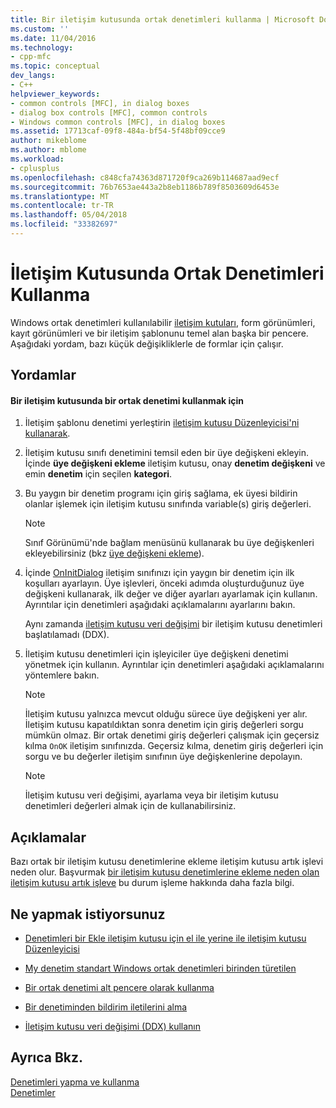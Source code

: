 ```yaml
---
title: Bir iletişim kutusunda ortak denetimleri kullanma | Microsoft Docs
ms.custom: ''
ms.date: 11/04/2016
ms.technology:
- cpp-mfc
ms.topic: conceptual
dev_langs:
- C++
helpviewer_keywords:
- common controls [MFC], in dialog boxes
- dialog box controls [MFC], common controls
- Windows common controls [MFC], in dialog boxes
ms.assetid: 17713caf-09f8-484a-bf54-5f48bf09cce9
author: mikeblome
ms.author: mblome
ms.workload:
- cplusplus
ms.openlocfilehash: c848cfa74363d871720f9ca269b114687aad9ecf
ms.sourcegitcommit: 76b7653ae443a2b8eb1186b789f8503609d6453e
ms.translationtype: MT
ms.contentlocale: tr-TR
ms.lasthandoff: 05/04/2018
ms.locfileid: "33382697"
---
```

# <a name="using-common-controls-in-a-dialog-box"></a>İletişim Kutusunda Ortak Denetimleri Kullanma
Windows ortak denetimleri kullanılabilir [iletişim kutuları](../mfc/dialog-boxes.md), form görünümleri, kayıt görünümleri ve bir iletişim şablonunu temel alan başka bir pencere. Aşağıdaki yordam, bazı küçük değişikliklerle de formlar için çalışır.  
  
## <a name="procedures"></a>Yordamlar  
  
#### <a name="to-use-a-common-control-in-a-dialog-box"></a>Bir iletişim kutusunda bir ortak denetimi kullanmak için  
  
1.  İletişim şablonu denetimi yerleştirin [iletişim kutusu Düzenleyicisi'ni kullanarak](../mfc/using-the-dialog-editor-to-add-controls.md).  
  
2.  İletişim kutusu sınıfı denetimini temsil eden bir üye değişkeni ekleyin. İçinde **üye değişkeni ekleme** iletişim kutusu, onay **denetim değişkeni** ve emin **denetim** için seçilen **kategori**.  
  
3.  Bu yaygın bir denetim programı için giriş sağlama, ek üyesi bildirin olanlar işlemek için iletişim kutusu sınıfında variable(s) giriş değerleri.  
  
    > [!NOTE]
    >  Sınıf Görünümü'nde bağlam menüsünü kullanarak bu üye değişkenleri ekleyebilirsiniz (bkz [üye değişkeni ekleme](../ide/adding-a-member-variable-visual-cpp.md)).  
  
4.  İçinde [OnInitDialog](../mfc/reference/cdialog-class.md#oninitdialog) iletişim sınıfınızı için yaygın bir denetim için ilk koşulları ayarlayın. Üye işlevleri, önceki adımda oluşturduğunuz üye değişkeni kullanarak, ilk değer ve diğer ayarları ayarlamak için kullanın. Ayrıntılar için denetimleri aşağıdaki açıklamalarını ayarlarını bakın.  
  
     Aynı zamanda [iletişim kutusu veri değişimi](../mfc/dialog-data-exchange-and-validation.md) bir iletişim kutusu denetimleri başlatılamadı (DDX).  
  
5.  İletişim kutusu denetimleri için işleyiciler üye değişkeni denetimi yönetmek için kullanın. Ayrıntılar için denetimleri aşağıdaki açıklamalarını yöntemlere bakın.  
  
    > [!NOTE]
    >  İletişim kutusu yalnızca mevcut olduğu sürece üye değişkeni yer alır. İletişim kutusu kapatıldıktan sonra denetim için giriş değerleri sorgu mümkün olmaz. Bir ortak denetimi giriş değerleri çalışmak için geçersiz kılma `OnOK` iletişim sınıfınızda. Geçersiz kılma, denetim giriş değerleri için sorgu ve bu değerler iletişim sınıfının üye değişkenlerine depolayın.  
  
    > [!NOTE]
    >  İletişim kutusu veri değişimi, ayarlama veya bir iletişim kutusu denetimleri değerleri almak için de kullanabilirsiniz.  
  
## <a name="remarks"></a>Açıklamalar  
 Bazı ortak bir iletişim kutusu denetimlerine ekleme iletişim kutusu artık işlevi neden olur. Başvurmak [bir iletişim kutusu denetimlerine ekleme neden olan iletişim kutusu artık işleve](../windows/adding-controls-to-a-dialog-causes-the-dialog-to-no-longer-function.md) bu durum işleme hakkında daha fazla bilgi.  
  
## <a name="what-do-you-want-to-do"></a>Ne yapmak istiyorsunuz  
  
-   [Denetimleri bir Ekle iletişim kutusu için el ile yerine ile iletişim kutusu Düzenleyicisi](../mfc/adding-controls-by-hand.md)  
  
-   [My denetim standart Windows ortak denetimleri birinden türetilen](../mfc/deriving-controls-from-a-standard-control.md)  
  
-   [Bir ortak denetimi alt pencere olarak kullanma](../mfc/using-a-common-control-as-a-child-window.md)  
  
-   [Bir denetiminden bildirim iletilerini alma](../mfc/receiving-notification-from-common-controls.md)  
  
-   [İletişim kutusu veri değişimi (DDX) kullanın](../mfc/dialog-data-exchange-and-validation.md)  
  
## <a name="see-also"></a>Ayrıca Bkz.  
 [Denetimleri yapma ve kullanma](../mfc/making-and-using-controls.md)   
 [Denetimler](../mfc/controls-mfc.md)

